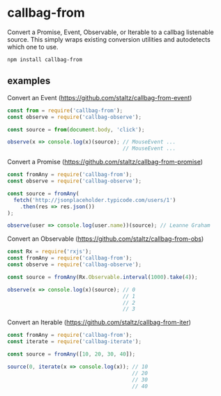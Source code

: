 # callbag-from

Convert a Promise, Event, Observable, or Iterable to a callbag listenable source. This simply wraps existing conversion utilities and autodetects which one to use.

`npm install callbag-from`

## examples

Convert an Event (https://github.com/staltz/callbag-from-event)

```js
const from = require('callbag-from');
const observe = require('callbag-observe');

const source = from(document.body, 'click');

observe(x => console.log(x)(source); // MouseEvent ...
                                     // MouseEvent ...
```

Convert a Promise (https://github.com/staltz/callbag-from-promise)

```js
const fromAny = require('callbag-from');
const observe = require('callbag-observe');

const source = fromAny(
  fetch('http://jsonplaceholder.typicode.com/users/1')
    .then(res => res.json())
);

observe(user => console.log(user.name))(source); // Leanne Graham
```

Convert an Observable (https://github.com/staltz/callbag-from-obs)

```js
const Rx = require('rxjs');
const fromAny = require('callbag-from');
const observe = require('callbag-observe');

const source = fromAny(Rx.Observable.interval(1000).take(4));

observe(x => console.log(x)(source); // 0
                                     // 1
                                     // 2
                                     // 3
```

Convert an Iterable (https://github.com/staltz/callbag-from-iter)

```js
const fromAny = require('callbag-from');
const iterate = require('callbag-iterate');

const source = fromAny([10, 20, 30, 40]);

source(0, iterate(x => console.log(x)); // 10
                                        // 20
                                        // 30
                                        // 40
```

